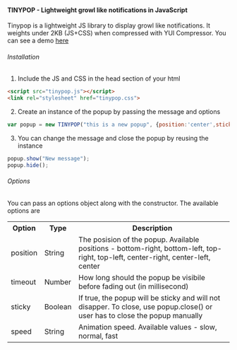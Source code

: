 #### TINYPOP - Lightweight growl like notifications in JavaScript

Tinypop is a lightweight JS library to display growl like notifications. It weights under 2KB (JS+CSS) when compressed with YUI Compressor. You can see a demo [here](http://iambot.net/demo/tinypop/)

###### Installation

1) Include the JS and CSS in the head section of your html
```html
<script src="tinypop.js"></script>
<link rel="stylesheet" href="tinypop.css">
```

2) Create an instance of the popup by passing the message and options
```javascript
var popup = new TINYPOP("this is a new popup", {position:'center',sticky:true});
```

3) You can change the message and close the popup by reusing the instance
```javascript
popup.show("New message");
popup.hide();
```

###### Options

You can pass an options object along with the constructor. The available options are

<table>
	<tr>
		<th>Option</th>
		<th>Type</th>
		<th>Description</th>
	</tr>
	<tr>
		<td>position</td>
		<td>String</td>
		<td>The posision of the popup. Available positions - bottom-right, bottom-left, top-right, top-left, center-right, center-left, center</td>
	</tr>
	<tr>
		<td>timeout</td>
		<td>Number</td>
		<td>How long should the popup be visibile before fading out (in millisecond)</td>
	</tr>
	<tr>
		<td>sticky</td>
		<td>Boolean</td>
		<td>If true, the popup will be sticky and will not disapper. To close, use popup.close() or user has to close the popup manually</td>
	</tr>
	<tr>
		<td>speed</td>
		<td>String</td>
		<td>Animation speed. Available values - slow, normal, fast
	</tr>
</table>

